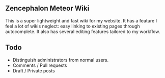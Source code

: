 ## Zencephalon Meteor Wiki

This is a super lightweight and fast wiki for my website. It has a feature I feel a lot of wikis neglect: easy linking to existing pages through autocomplete. It also has several editing features tailored to my workflow. 

## Todo

* Distinguish administrators from normal users.
* Comments / Pull requests
* Draft / Private posts